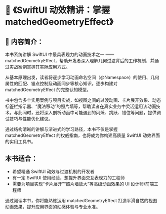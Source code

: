 # 📘 《SwiftUI 动效精讲：掌握 matchedGeometryEffect》

## 📖 内容简介：

本书系统讲解 SwiftUI 中最具表现力的动画技术之一 —— matchedGeometryEffect，帮助开发者深入理解几何过渡背后的工作机制，并通过实战案例掌握其实际应用方式。

从基本原理出发，读者将逐步学习动画命名空间（@Namespace）的使用、几何属性的匹配、锚点控制及动画同步等核心知识，逐步构建对 matchedGeometryEffect 的完整认知模型。

书中包含多个实用案例与项目实战，如视图之间的过渡动画、卡片展开效果、动态标签栏指示器、“魔法移动”的照片墙等，帮助读者在真实业务中灵活运用该动画技术。与此同时，还将深入剖析动画中可能遇到的闪烁、跳跃、错位等问题，提供调试技巧与性能优化建议。

通过结构清晰的讲解与渐进式的学习路径，本书不仅是掌握 matchedGeometryEffect 的权威指南，也将成为你构建高质量 SwiftUI 动效界面的实用工具书。

## 本书适合：
- 希望精通 SwiftUI 动效与过渡机制的开发者
- 有一定 SwiftUI 使用经验，想提升界面交互表现力的工程师
- 需要为项目实现“卡片展开”“照片墙放大”等高级动画效果的 UI 设计师/前端工程师

通过阅读本书，你将能熟练运用 matchedGeometryEffect 打造平滑自然的视图动画效果，提升应用界面的动感体验与专业水准。